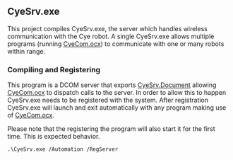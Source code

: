 ## CyeSrv.exe

This project compiles CyeSrv.exe, the server which handles wireless communication with the Cye robot.  A single CyeSrv.exe allows multiple programs (running [CyeCom.ocx](../RRRCom)) to communicate with one or many robots within range.

### Compiling and Registering

This program is a DCOM server that exports [CyeSrv.Document](CyeSrv.odl) allowing [CyeCom.ocx](../RRRCom) to dispatch calls to the server.  In order to allow this to happen CyeSrv.exe needs to be registered with the system.  After registration CyeSrv.exe will launch and exit automatically with any program making use of [CyeCom.ocx](../RRRCom).

Please note that the registering the program will also start it for the first time.  This is expected behavior.

    .\CyeSrv.exe /Automation /RegServer